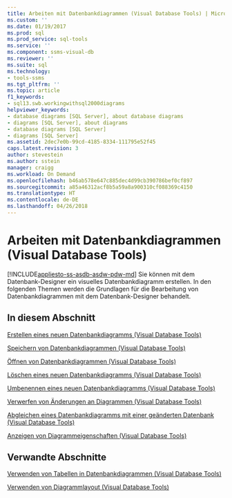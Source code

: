 ```yaml
---
title: Arbeiten mit Datenbankdiagrammen (Visual Database Tools) | Microsoft-Dokumentation
ms.custom: ''
ms.date: 01/19/2017
ms.prod: sql
ms.prod_service: sql-tools
ms.service: ''
ms.component: ssms-visual-db
ms.reviewer: ''
ms.suite: sql
ms.technology:
- tools-ssms
ms.tgt_pltfrm: ''
ms.topic: article
f1_keywords:
- sql13.swb.workingwithsql2000diagrams
helpviewer_keywords:
- database diagrams [SQL Server], about database diagrams
- diagrams [SQL Server], about diagrams
- database diagrams [SQL Server]
- diagrams [SQL Server]
ms.assetid: 2dec7e0b-99cd-4185-8334-111795e52f45
caps.latest.revision: 3
author: stevestein
ms.author: sstein
manager: craigg
ms.workload: On Demand
ms.openlocfilehash: b46ab578e647c885dec4d99cb390786bef0cf897
ms.sourcegitcommit: a85a46312acf8b5a59a8a900310cf088369c4150
ms.translationtype: HT
ms.contentlocale: de-DE
ms.lasthandoff: 04/26/2018
---
```

# <a name="work-with-database-diagrams-visual-database-tools"></a>Arbeiten mit Datenbankdiagrammen (Visual Database Tools)
[!INCLUDE[appliesto-ss-asdb-asdw-pdw-md](../../includes/appliesto-ss-asdb-asdw-pdw-md.md)]
Sie können mit dem Datenbank-Designer ein visuelles Datenbankdiagramm erstellen. In den folgenden Themen werden die Grundlagen für die Bearbeitung von Datenbankdiagrammen mit dem Datenbank-Designer behandelt.  
  
## <a name="in-this-section"></a>In diesem Abschnitt  
[Erstellen eines neuen Datenbankdiagramms &#40;Visual Database Tools&#41;](../../ssms/visual-db-tools/create-a-new-database-diagram-visual-database-tools.md)  
  
[Speichern von Datenbankdiagrammen &#40;Visual Database Tools&#41;](../../ssms/visual-db-tools/save-database-diagrams-visual-database-tools.md)  
  
[Öffnen von Datenbankdiagrammen &#40;Visual Database Tools&#41;](../../ssms/visual-db-tools/open-database-diagrams-visual-database-tools.md)  
  
[Löschen eines neuen Datenbankdiagramms &#40;Visual Database Tools&#41;](../../ssms/visual-db-tools/delete-a-database-diagram-visual-database-tools.md)  
  
[Umbenennen eines neuen Datenbankdiagramms &#40;Visual Database Tools&#41;](../../ssms/visual-db-tools/rename-a-database-diagram-visual-database-tools.md)  
  
[Verwerfen von Änderungen an Diagrammen &#40;Visual Database Tools&#41;](../../ssms/visual-db-tools/discard-changes-made-to-diagrams-visual-database-tools.md)  
  
[Abgleichen eines Datenbankdiagramms mit einer geänderten Datenbank &#40;Visual Database Tools&#41;](../../ssms/visual-db-tools/reconcile-a-database-diagram-with-a-modified-database-visual-database-tools.md)  
  
[Anzeigen von Diagrammeigenschaften &#40;Visual Database Tools&#41;](../../ssms/visual-db-tools/show-diagram-properties-visual-database-tools.md)  
  
## <a name="related-sections"></a>Verwandte Abschnitte  
[Verwenden von Tabellen in Datenbankdiagrammen &#40;Visual Database Tools&#41;](../../ssms/visual-db-tools/work-with-tables-in-database-diagram-visual-database-tools.md)  
  
[Verwenden von Diagrammlayout &#40;Visual Database Tools&#41;](../../ssms/visual-db-tools/work-with-diagram-layout-visual-database-tools.md)  
  
